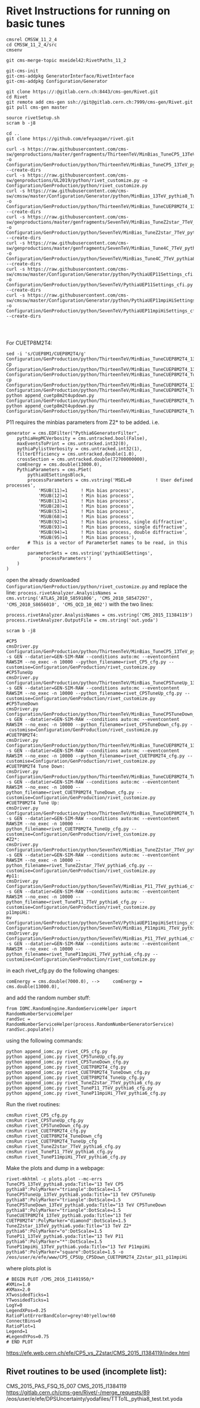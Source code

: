 # Rivet Instructions for running on basic tunes
```
cmsrel CMSSW_11_2_4
cd CMSSW_11_2_4/src
cmsenv

git cms-merge-topic mseidel42:RivetPaths_11_2

git-cms-init
git-cms-addpkg GeneratorInterface/RivetInterface
git-cms-addpkg Configuration/Generator

git clone https://:@gitlab.cern.ch:8443/cms-gen/Rivet.git
cd Rivet
git remote add cms-gen ssh://git@gitlab.cern.ch:7999/cms-gen/Rivet.git
git pull cms-gen master

source rivetSetup.sh
scram b -j8

cd ..
git clone https://github.com/efeyazgan/rivet.git

curl -s https://raw.githubusercontent.com/cms-sw/genproductions/master/genfragments/ThirteenTeV/MinBias_TuneCP5_13TeV_pythia8_cff.py -o Configuration/GenProduction/python/ThirteenTeV/MinBias_TuneCP5_13TeV_pythia8_cff.py --create-dirs
curl -s https://raw.githubusercontent.com/cms-sw/genproductions/UL2019/python/rivet_customize.py -o Configuration/GenProduction/python/rivet_customize.py
curl -s https://raw.githubusercontent.com/cms-sw/cmssw/master/Configuration/Generator/python/MinBias_13TeV_pythia8_TuneCUETP8M1_cfi.py -o Configuration/GenProduction/python/ThirteenTeV/MinBias_TuneCUEP8M2T4_13TeV_pythia8_cff.py --create-dirs
curl -s https://raw.githubusercontent.com/cms-sw/genproductions/master/genfragments/SevenTeV/MinBias_TuneZ2star_7TeV_pythia6_cff.py -o Configuration/GenProduction/python/SevenTeV/MinBias_TuneZ2star_7TeV_pythia6_cff.py --create-dirs
curl -s https://raw.githubusercontent.com/cms-sw/genproductions/master/genfragments/SevenTeV/MinBias_Tune4C_7TeV_pythia8_cff.py -o Configuration/GenProduction/python/SevenTeV/MinBias_Tune4C_7TeV_pythia8_cff.py --create-dirs
curl -s https://raw.githubusercontent.com/cms-sw/cmssw/master/Configuration/Generator/python/PythiaUEP11Settings_cfi.py -o Configuration/GenProduction/python/SevenTeV/PythiaUEP11Settings_cfi.py --create-dirs 
curl -s https://raw.githubusercontent.com/cms-sw/cmssw/master/Configuration/Generator/python/PythiaUEP11mpiHiSettings_cfi.py -o Configuration/GenProduction/python/SevenTeV/PythiaUEP11mpiHiSettings_cfi.py --create-dirs




```
For CUETP8M2T4:
```
sed -i 's/CUEP8M1/CUEP8M2T4/g' Configuration/GenProduction/python/ThirteenTeV/MinBias_TuneCUEP8M2T4_13TeV_pythia8_cff.py
cp Configuration/GenProduction/python/ThirteenTeV/MinBias_TuneCUEP8M2T4_13TeV_pythia8_cff.py Configuration/GenProduction/python/ThirteenTeV/MinBias_TuneCUEP8M2T4_TuneUp_13TeV_pythia8_cff.py
cp Configuration/GenProduction/python/ThirteenTeV/MinBias_TuneCUEP8M2T4_13TeV_pythia8_cff.py Configuration/GenProduction/python/ThirteenTeV/MinBias_TuneCUEP8M2T4_TuneDown_13TeV_pythia8_cff.py
python append_cuetp8m2t4updown.py Configuration/GenProduction/python/ThirteenTeV/MinBias_TuneCUEP8M2T4_TuneUp_13TeV_pythia8_cff.py
python append_cuetp8m2t4updown.py Configuration/GenProduction/python/ThirteenTeV/MinBias_TuneCUEP8M2T4_TuneDown_13TeV_pythia8_cff.py
```

P11 requires the minbias parameters from Z2* to be added. i.e. 
```
generator = cms.EDFilter("Pythia6GeneratorFilter",
    pythiaHepMCVerbosity = cms.untracked.bool(False),
    maxEventsToPrint = cms.untracked.int32(0),
    pythiaPylistVerbosity = cms.untracked.int32(1),
    filterEfficiency = cms.untracked.double(1.0),
    crossSection = cms.untracked.double(72700000000),
    comEnergy = cms.double(13000.0),
    PythiaParameters = cms.PSet(
        pythiaUESettingsBlock,
        processParameters = cms.vstring('MSEL=0         ! User defined processes', 
            'MSUB(11)=1     ! Min bias process', 
            'MSUB(12)=1     ! Min bias process', 
            'MSUB(13)=1     ! Min bias process', 
            'MSUB(28)=1     ! Min bias process', 
            'MSUB(53)=1     ! Min bias process', 
            'MSUB(68)=1     ! Min bias process', 
            'MSUB(92)=1     ! Min bias process, single diffractive', 
            'MSUB(93)=1     ! Min bias process, single diffractive', 
            'MSUB(94)=1     ! Min bias process, double diffractive', 
            'MSUB(95)=1     ! Min bias process'),
        # This is a vector of ParameterSet names to be read, in this order
        parameterSets = cms.vstring('pythiaUESettings', 
            'processParameters')
    )
)
```


open the already downloaded ```Configuration/GenProduction/python/rivet_customize.py``` and replace the line:
```process.rivetAnalyzer.AnalysisNames = cms.vstring('ATLAS_2010_S8591806', 'CMS_2010_S8547297', 'CMS_2010_S8656010', 'CMS_QCD_10_002')```
 with the two lines:
 ```
process.rivetAnalyzer.AnalysisNames = cms.vstring('CMS_2015_I1384119')
process.rivetAnalyzer.OutputFile = cms.string('out.yoda')
```
```
scram b -j8
```

```
#CP5
cmsDriver.py Configuration/GenProduction/python/ThirteenTeV/MinBias_TuneCP5_13TeV_pythia8_cff.py -s GEN --datatier=GEN-SIM-RAW --conditions auto:mc --eventcontent RAWSIM --no_exec -n 10000 --python_filename=rivet_CP5_cfg.py --customise=Configuration/GenProduction/rivet_customize.py
#CP5TuneUp
cmsDriver.py Configuration/GenProduction/python/ThirteenTeV/MinBias_TuneCP5TuneUp_13TeV_pythia8_cff.py -s GEN --datatier=GEN-SIM-RAW --conditions auto:mc --eventcontent RAWSIM --no_exec -n 10000 --python_filename=rivet_CP5TuneUp_cfg.py --customise=Configuration/GenProduction/rivet_customize.py
#CP5TuneDown
cmsDriver.py Configuration/GenProduction/python/ThirteenTeV/MinBias_TuneCP5TuneDown_13TeV_pythia8_cff.py -s GEN --datatier=GEN-SIM-RAW --conditions auto:mc --eventcontent RAWSIM --no_exec -n 10000 --python_filename=rivet_CP5TuneDown_cfg.py --customise=Configuration/GenProduction/rivet_customize.py
#CUETP8M2T4:
cmsDriver.py Configuration/GenProduction/python/ThirteenTeV/MinBias_TuneCUEP8M2T4_13TeV_pythia8_cff.py -s GEN --datatier=GEN-SIM-RAW --conditions auto:mc --eventcontent RAWSIM --no_exec -n 10000 --python_filename=rivet_CUETP8M2T4_cfg.py --customise=Configuration/GenProduction/rivet_customize.py
#CUETP8M2T4 Tune Down:
cmsDriver.py Configuration/GenProduction/python/ThirteenTeV/MinBias_TuneCUEP8M2T4_TuneDown_13TeV_pythia8_cff.py -s GEN --datatier=GEN-SIM-RAW --conditions auto:mc --eventcontent RAWSIM --no_exec -n 10000 --python_filename=rivet_CUETP8M2T4_TuneDown_cfg.py --customise=Configuration/GenProduction/rivet_customize.py
#CUETP8M2T4 Tune Up:
cmsDriver.py Configuration/GenProduction/python/ThirteenTeV/MinBias_TuneCUEP8M2T4_TuneDown_13TeV_pythia8_cff.py -s GEN --datatier=GEN-SIM-RAW --conditions auto:mc --eventcontent RAWSIM --no_exec -n 10000 --python_filename=rivet_CUETP8M2T4_TuneUp_cfg.py --customise=Configuration/GenProduction/rivet_customize.py
#Z2*:
cmsDriver.py Configuration/GenProduction/python/SevenTeV/MinBias_TuneZ2star_7TeV_pythia6_cff.py -s GEN --datatier=GEN-SIM-RAW --conditions auto:mc --eventcontent RAWSIM --no_exec -n 10000 --python_filename=rivet_TuneZ2star_7TeV_pythia6_cfg.py --customise=Configuration/GenProduction/rivet_customize.py
#p11:
cmsDriver.py Configuration/GenProduction/python/SevenTeV/MinBias_P11_7TeV_pythia6_cfi.py -s GEN --datatier=GEN-SIM-RAW --conditions auto:mc --eventcontent RAWSIM --no_exec -n 10000 --python_filename=rivet_TuneP11_7TeV_pythia6_cfg.py --customise=Configuration/GenProduction/rivet_customize.py
p11mpiHi:  
mv Configuration/GenProduction/python/SevenTeV/PythiaUEP11mpiHiSettings_cfi.py Configuration/GenProduction/python/SevenTeV/MinBias_P11mpiHi_7TeV_pythia6_cfi.py
cmsDriver.py Configuration/GenProduction/python/SevenTeV/MinBias_P11_7TeV_pythia6_cfi.py -s GEN --datatier=GEN-SIM-RAW --conditions auto:mc --eventcontent RAWSIM --no_exec -n 10000 --python_filename=rivet_TuneP11mpiHi_7TeV_pythia6_cfg.py --customise=Configuration/GenProduction/rivet_customize.py
```
in each rivet_cfg.py do the following changes:
```
comEnergy = cms.double(7000.0), -->     comEnergy = cms.double(13000.0),
```
and add the random number stuff:
```
from IOMC.RandomEngine.RandomServiceHelper import RandomNumberServiceHelper
randSvc = RandomNumberServiceHelper(process.RandomNumberGeneratorService)
randSvc.populate()
```
using the following commands:
```
python append_iomc.py rivet_CP5_cfg.py
python append_iomc.py rivet_CP5TuneUp_cfg.py
python append_iomc.py rivet_CP5TuneDown_cfg.py
python append_iomc.py rivet_CUETP8M2T4_cfg.py
python append_iomc.py rivet_CUETP8M2T4_TuneDown_cfg.py
python append_iomc.py rivet_CUETP8M2T4_TuneUp_cfg.py
python append_iomc.py rivet_TuneZ2star_7TeV_pythia6_cfg.py
python append_iomc.py rivet_TuneP11_7TeV_pythia6_cfg.py
python append_iomc.py rivet_TuneP11mpiHi_7TeV_pythia6_cfg.py
```

Run the rivet routines:
```
cmsRun rivet_CP5_cfg.py
cmsRun rivet_CP5TuneUp_cfg.py
cmsRun rivet_CP5TuneDown_cfg.py
cmsRun rivet_CUETP8M2T4_cfg.py
cmsRun rivet_CUETP8M2T4_TuneDown_cfg
cmsRun rivet_CUETP8M2T4_TuneUp_cfg
cmsRun rivet_TuneZ2star_7TeV_pythia6_cfg.py
cmsRun rivet_TuneP11_7TeV_pythia6_cfg.py
cmsRun rivet_TuneP11mpiHi_7TeV_pythia6_cfg.py
```

Make the plots and dump in a webpage:
```
rivet-mkhtml -c plots.plot --mc-errs TuneCP5_13TeV_pythia8.yoda:Title="13 TeV CP5 pythia8":PolyMarker="triangle":DotScale=1.5 TuneCP5TuneUp_13TeV_pythia8.yoda:Title="13 TeV CP5TuneUp pythia8":PolyMarker="triangle":DotScale=1.5 TuneCP5TuneDown_13TeV_pythia8.yoda:Title="13 TeV CP5TuneDown pythia8":PolyMarker="triangle":DotScale=1.5 TuneCUETP8M2T4_13TeV_pythia8.yoda:Title="13 TeV CUETP8M2T4":PolyMarker="diamond":DotScale=1.5 TuneZ2star_13TeV_pythia6.yoda:Title="13 TeV Z2* pythia6":PolyMarker="o":DotScale=1.5 TuneP11_13TeV_pythia6.yoda:Title="13 TeV P11 pythia6":PolyMarker="*":DotScale=1.5 TuneP11mpiHi_13TeV_pythia6.yoda:Title="13 TeV P11mpiHi pythia6":PolyMarker="square":DotScale=1.5 -o /eos/user/e/efe/www/CP5_CP5Up_CP5Down_CUETP8M2T4_Z2star_p11_p11mpiHi
```
where
plots.plot is
```
# BEGIN PLOT /CMS_2016_I1491950/*
#XMin=1.0
#XMax=2.0
XTwosidedTicks=1
YTwosidedTicks=1
LogY=0
LegendXPos=0.25
RatioPlotErrorBandColor=grey!40!yellow!60
ConnectBins=0
RatioPlot=1
Legend=1
#LegendYPos=0.75
# END PLOT
```

https://efe.web.cern.ch/efe/CP5_vs_Z2star/CMS_2015_I1384119/index.html 

Rivet routines to be used (incomplete list):
----
CMS\_2015\_PAS\_FSQ\_15_007
CMS\_2015\_I1384119
https://gitlab.cern.ch/cms-gen/Rivet/-/merge_requests/89
/eos/user/e/efe/DPSUncertainty/yodafiles/TTTo1L\_pythia8\_test.txt.yoda

